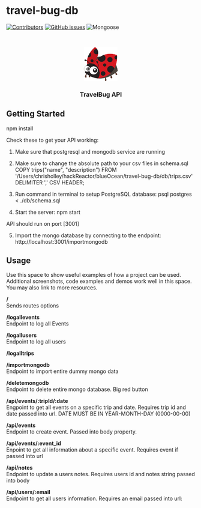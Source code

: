 # travel-bug-db

<!-- PROJECT SHIELDS -->
<!--
*** I'm using markdown "reference style" links for readability.
*** Reference links are enclosed in brackets [ ] instead of parentheses ( ).
*** See the bottom of this document for the declaration of the reference variables
*** for contributors-url, forks-url, etc. This is an optional, concise syntax you may use.
*** https://www.markdownguide.org/basic-syntax/#reference-style-links
-->

[![Contributors][contributors-shield]][contributors-url]
[![GitHub issues](https://img.shields.io/github/issues/Safe-Sojourns/travel-bug-db)](https://github.com/Safe-Sojourns/travel-bug-db/issues)
![Mongoose][mongoose-shield]
<!-- [![Forks][forks-shield]][forks-url]
[![Stargazers][stars-shield]][stars-url]
-->



<!-- PROJECT LOGO -->
<br />
<p align="center">
  <a href="https://github.com/Safe-Sojourns/travel-bug-db">
    <img src="images/ladybug.png" alt="Logo" width="90" height="90">
  </a>

  <h3 align="center">TravelBug API</h3>
</p>


<!-- GETTING STARTED -->
## Getting Started

npm install

Check these to get your API working:

1. Make sure that postgresql and mongodb service are running

2. Make sure to change the absolute path to your csv files in schema.sql
COPY trips("name", "description")
FROM '/Users/chrisholley/hackReactor/blueOcean/travel-bug-db/db/trips.csv'
DELIMITER ','
CSV HEADER;

3. Run command in terminal to setup PostgreSQL database: psql postgres < ./db/schema.sql

4. Start the server: npm start

API should run on port [3001]

5. Import the mongo database by connecting to the endpoint: http://localhost:3001/importmongodb

<!-- USAGE EXAMPLES -->
## Usage

Use this space to show useful examples of how a project can be used. Additional screenshots, code examples and demos work well in this space. You may also link to more resources.

**/**  <br />
Sends routes options

**/logallevents** <br />
Endpoint to log all Events

**/logallusers** <br />
Endpoint to log all users

**/logalltrips** <br />

**/importmongodb** <br />
Endpoint to import entire dummy mongo data

**/deletemongodb** <br />
Endpoint to delete entire mongo database. Big red button

**/api/events/:tripId/:date** <br />
Engpoint to get all events on a specific trip and date. Requires trip id and date passed into url. DATE MUST BE IN YEAR-MONTH-DAY (0000-00-00)

**/api/events** <br />
Endpoint to create event. Passed into body property.

**/api/events/:event_id** <br />
Enpoint to get all information about a specific event. Requires event if passed into url

**/api/notes** <br />
Endpoint to update a users notes. Requires users id and notes string passed into body

**/api/users/:email** <br />
Endpoint to get all users information. Requires an email passed into url:

<!-- MARKDOWN LINKS & IMAGES -->
<!-- https://www.markdownguide.org/basic-syntax/#reference-style-links -->
[contributors-shield]: https://img.shields.io/badge/Contributors-2-blue
[contributors-url]: https://github.com/Safe-Sojourns/travel-bug-db/contributors
[forks-shield]: https://img.shields.io/github/forks/othneildrew/Best-README-Template.svg?style=for-the-badge
[forks-url]: https://github.com/Safe-Sojourns/travel-bug-db/members
[stars-shield]: https://img.shields.io/github/stars/othneildrew/Best-README-Template.svg?style=for-the-badge
[stars-url]: https://github.com/Safe-Sojourns/travel-bug-db/stargazers
[mongoose-shield]: https://img.shields.io/badge/mongoose-v5.12.3-blue
[issues-shield]: https://img.shields.io/github/issues/Safe-Sojourns/travel-bug-db
[issues-url]: https://github.com/Safe-Sojourns/travel-bug-db/issues

